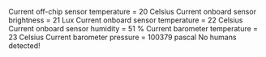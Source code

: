 Current off-chip sensor temperature = 20 Celsius
Current onboard sensor brightness = 21 Lux
Current onboard sensor temperature = 22 Celsius
Current onboard sensor humidity = 51 %
Current barometer temperature = 23 Celsius
Current barometer pressure = 100379 pascal
No humans detected!

